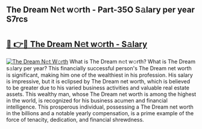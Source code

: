 ## The Dream N𝚎t w𝚘rth - Part-35O S𝚊lary per year S7rcs

# <h2><a href="http://gc3aqp.nevu.top/?p=The+Dream">🔗 👉🔴 The Dream N𝚎t w𝚘rth - S𝚊lary</a></h2>

[![The Dream N𝚎t W𝚘rth](https://i.imgur.com/Oavwk0R.jpeg)](http://gc3aqp.nevu.top/?p=The+Dream)
What is The Dream n𝚎t w𝚘rth? What is The Dream s𝚊lary per year?
This financially successful person's The Dream net worth is significant, making him one of the wealthiest in his profession. His salary is impressive, but it is eclipsed by The Dream net worth, which is believed to be greater due to his varied business activities and valuable real estate assets. This wealthy man, whose The Dream net worth is among the highest in the world, is recognized for his business acumen and financial intelligence. This prosperous individual, possessing a The Dream net worth in the billions and a notable yearly compensation, is a prime example of the force of tenacity, dedication, and financial shrewdness.
